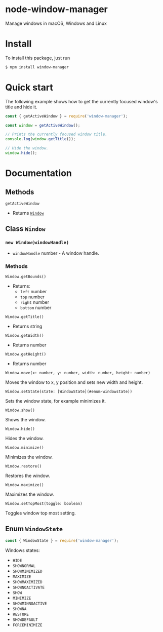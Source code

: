 # node-window-manager
Manage windows in macOS, Windows and Linux

# Install
To install this package, just run
```bash
$ npm install window-manager
```

# Quick start

The following example shows how to get the currently focused window's title and hide it.

```javascript
const { getActiveWindow } = require('window-manager');

const window = getActiveWindow();

// Prints the currently focused window title.
console.log(window.getTitle());

// Hide the window.
window.hide();
```

# Documentation

## Methods

`getActiveWindow`

- Returns [`Window`](#class-window)

## Class `Window`

### `new Window(windowHandle)`

- `windowHandle` number - A window handle.

### Methods

`Window.getBounds()`

- Returns:
  - `left` number
  - `top` number
  - `right` number
  - `bottom` number

`Window.getTitle()`

- Returns string

`Window.getWidth()`

- Returns number

`Window.getHeight()`

- Returns number

`Window.move(x: number, y: number, width: number, height: number)`

Moves the window to x, y position and sets new width and height.

`Window.setState(state: [WindowState](#enum-windowstate))`

Sets the window state, for example minimizes it.

`Window.show()`

Shows the window.

`Window.hide()`

Hides the window.

`Window.minimize()`

Minimizes the window.

`Window.restore()`

Restores the window.

`Window.maximize()`

Maximizes the window.

`Window.setTopMost(toggle: boolean)`

Toggles window top most setting.

## Enum `WindowState`

```javascript
const { WindowState } = require('window-manager');
```

Windows states: 
- `HIDE`
- `SHOWNORMAL`
- `SHOWMINIMIZED`
- `MAXIMIZE`
- `SHOWMAXIMIZED`
- `SHOWNOACTIVATE`
- `SHOW`
- `MINIMIZE`
- `SHOWMINNOACTIVE`
- `SHOWNA`
- `RESTORE`
- `SHOWDEFAULT`
- `FORCEMINIMIZE`
